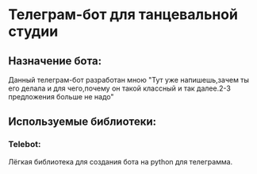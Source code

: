 # Телеграм-бот для танцевальной студии
## Назначение бота:
Данный телеграм-бот разработан мною "Тут уже напишешь,зачем ты его делала и для чего,почему он такой классный и так далее.2-3 предложения больше не надо"


## Используемые библиотеки:
### Telebot:
Лёгкая библиотека для создания бота на python для телеграмма.

